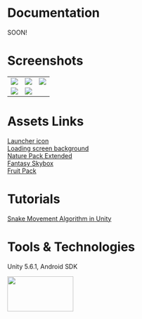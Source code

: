 # Documentation
SOON!

# Screenshots
 <table>
  <tr>
    <td><img src = "https://s10.postimg.org/99sv6619l/screener_1499435304662.png"/></td>
    <td><img src = "https://s10.postimg.org/igb5tg6i1/screener_1499435276551.png"/></td>
    <td><img src = "https://s10.postimg.org/k0ghruew9/screener_1499436069715.png"/></td>
  </tr>
  <tr>
    <td><img src = "https://s10.postimg.org/ca9pmpckp/screener_1499436213969.png"/></td>
    <td><img src = "https://s10.postimg.org/nlcdb2jft/screener_1499436242656.png"/></td>
  </tr>
</table> 

# Assets Links
<a href="http://www.iconarchive.com/show/delightful-zodiac-icons-by-troyboydesign/Snake-icon.html">Launcher icon</a><br>
<a href="http://wallpaperswide.com/fruit_slice-wallpapers.html">Loading screen background</a><br>
<a href="http://kenney.nl/assets/nature-pack-extended">Nature Pack Extended</a><br>
<a href="https://www.assetstore.unity3d.com/en/#!/content/18353">Fantasy Skybox</a><br>
<a href="https://www.assetstore.unity3d.com/en/#!/content/80254">Fruit Pack</a><br>

# Tutorials
<a href="https://www.youtube.com/watch?v=xz8Ga9er3_8">Snake Movement Algorithm in Unity</a>

# Tools & Technologies
Unity 5.6.1, Android SDK

<a href="https://drive.google.com/open?id=0ByN8UVrN9463S3RlUG5aTkdqbHM"><img src="http://www.apkdisc.com/style/apkdiscad2.png" width="150" height="80" /></a>
